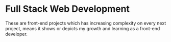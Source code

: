 # Full Stack Web Development
These are front-end projects which has increasing complexity on every next project, means it shows or depicts my growth and learning as a front-end developer.
